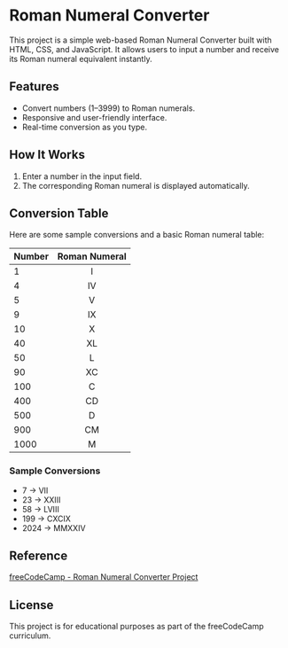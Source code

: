 # Roman Numeral Converter

This project is a simple web-based Roman Numeral Converter built with HTML, CSS, and JavaScript. It allows users to input a number and receive its Roman numeral equivalent instantly.

## Features

-   Convert numbers (1–3999) to Roman numerals.
-   Responsive and user-friendly interface.
-   Real-time conversion as you type.

## How It Works

1. Enter a number in the input field.
2. The corresponding Roman numeral is displayed automatically.

## Conversion Table

Here are some sample conversions and a basic Roman numeral table:

| Number | Roman Numeral |
| ------ | :-----------: |
| 1      |       I       |
| 4      |      IV       |
| 5      |       V       |
| 9      |      IX       |
| 10     |       X       |
| 40     |      XL       |
| 50     |       L       |
| 90     |      XC       |
| 100    |       C       |
| 400    |      CD       |
| 500    |       D       |
| 900    |      CM       |
| 1000   |       M       |

### Sample Conversions

-   7 → VII
-   23 → XXIII
-   58 → LVIII
-   199 → CXCIX
-   2024 → MMXXIV

## Reference

[freeCodeCamp - Roman Numeral Converter Project](https://www.freecodecamp.org/learn/javascript-algorithms-and-data-structures-v8/build-a-roman-numeral-converter-project/build-a-roman-numeral-converter)

## License

This project is for educational purposes as part of the freeCodeCamp curriculum.